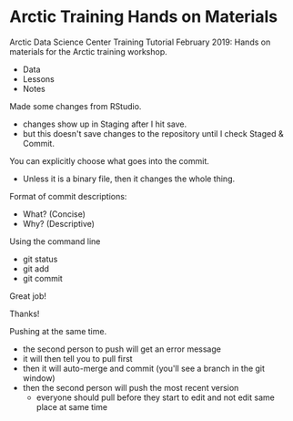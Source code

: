 # Arctic Training Hands on Materials
Arctic Data Science Center Training Tutorial February 2019: Hands on materials for the Arctic training workshop.

- Data
- Lessons
- Notes

Made some changes from RStudio.
- changes show up in Staging after I hit save.
- but this doesn't save changes to the repository until I check Staged & Commit.

You can explicitly choose what goes into the commit.
- Unless it is a binary file, then it changes the whole thing.

Format of commit descriptions:
- What? (Concise)
- Why? (Descriptive)

Using the command line
- git status
- git add
- git commit

Great job!

Thanks!

Pushing at the same time.
- the second person to push will get an error message
- it will then tell you to pull first
- then it will auto-merge and commit (you'll see a branch in the git window)
- then the second person will push the most recent version
    - everyone should pull before they start to edit and not edit same place at same time